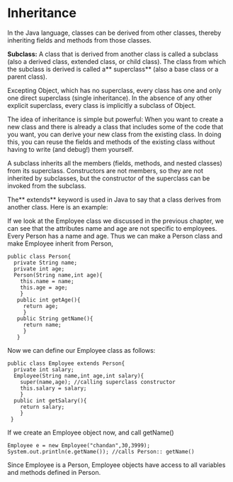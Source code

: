 # Inheritance
 In the Java language, classes can be derived from other classes, thereby inheriting fields and methods from those classes.

**Subclass:** A class that is derived from another class is called a subclass (also a derived class, extended class, or child class). The class from which the subclass is derived is called a** superclass** (also a base class or a parent class).

Excepting Object, which has no superclass, every class has one and only one direct superclass (single inheritance). In the absence of any other explicit superclass, every class is implicitly a subclass of Object.

The idea of inheritance is simple but powerful: When you want to create a new class and there is already a class that includes some of the code that you want, you can derive your new class from the existing class. In doing this, you can reuse the fields and methods of the existing class without having to write (and debug!) them yourself.

A subclass inherits all the members (fields, methods, and nested classes) from its superclass. Constructors are not members, so they are not inherited by subclasses, but the constructor of the superclass can be invoked from the subclass.

The** extends** keyword is used in Java to say that a class derives from another class. Here is an example:

If we look at the Employee class we discussed in the previous chapter, we can see that the attributes name and age are not specific to employees. Every Person has a name and age. Thus we can make a Person class and make Employee inherit from Person,
```
public class Person{
  private String name;
  private int age;
  Person(String name,int age){
    this.name = name;
    this.age = age;
    }
   public int getAge(){
     return age;
     }
   public String getName(){
     return name;
     }
   }
  ```
Now we can define our Employee class as follows:
```
public class Employee extends Person{
  private int salary;
  Employee(String name,int age,int salary){
    super(name,age); //calling superclass constructor
    this.salary = salary;
    }
  public int getSalary(){
    return salary;
    }
 }
 ```
 If we create an Employee object now, and call getName() 
 ```
 Employee e = new Employee("chandan",30,3999);
 System.out.println(e.getName()); //calls Person:: getName()
 ```
 Since Employee is a Person, Employee objects have access to all variables and methods defined in Person.

